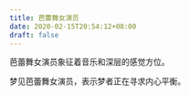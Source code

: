 ```yaml
---
title: 芭蕾舞女演员
date: 2020-02-15T20:54:12+08:00
draft: false
---
```


芭蕾舞女演员象征着音乐和深层的感觉方位。

梦见芭蕾舞女演员，表示梦者正在寻求内心平衡。


